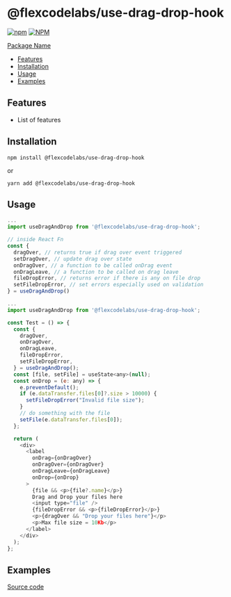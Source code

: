 # @flexcodelabs/use-drag-drop-hook

[![npm](https://img.shields.io/npm/v/@flexcodelabs/use-drag-drop-hook)](https://www.npmjs.com/package/@flexcodelabs/use-drag-drop-hook) [![NPM](https://img.shields.io/npm/l/@flexcodelabs/use-drag-drop-hook)](https://www.npmjs.com/package/@flexcodelabs/use-drag-drop-hook)

[Package Name](#@flexcodelabs/use-drag-drop-hook)

- [Features](#features)
- [Installation](#installation)
- [Usage](#usage)
- [Examples](#examples)

## Features

- List of features

## Installation

`npm install @flexcodelabs/use-drag-drop-hook`

or

`yarn add @flexcodelabs/use-drag-drop-hook`

## Usage

```js
...
import useDragAndDrop from '@flexcodelabs/use-drag-drop-hook';

// inside React Fn
const {
  dragOver, // returns true if drag over event triggered
  setDragOver, // update drag over state
  onDragOver, // a function to be called onDrag event
  onDragLeave, // a function to be called on drag leave
  fileDropError, // returns error if there is any on file drop
  setFileDropError, // set errors especially used on validation
} = useDragAndDrop()
```

```js
...
import useDragAndDrop from '@flexcodelabs/use-drag-drop-hook';

const Test = () => {
  const {
    dragOver,
    onDragOver,
    onDragLeave,
    fileDropError,
    setFileDropError,
  } = useDragAndDrop();
  const [file, setFile] = useState<any>(null);
  const onDrop = (e: any) => {
    e.preventDefault();
    if (e.dataTransfer.files[0]?.size > 10000) {
      setFileDropError("Invalid file size");
    }
    // do something with the file
    setFile(e.dataTransfer.files[0]);
  };

  return (
    <div>
      <label
        onDrag={onDragOver}
        onDragOver={onDragOver}
        onDragLeave={onDragLeave}
        onDrop={onDrop}
      >
        {file && <p>{file?.name}</p>}
        Drag and Drop your files here
        <input type="file" />
        {fileDropError && <p>{fileDropError}</p>}
        <p>{dragOver && "Drop your files here"}</p>
        <p>Max file size = 10Kb</p>
      </label>
    </div>
  );
};

```

## Examples

[Source code](https://github.com/flexcodelabs/hooks-use-drag-drop-hook/example)
